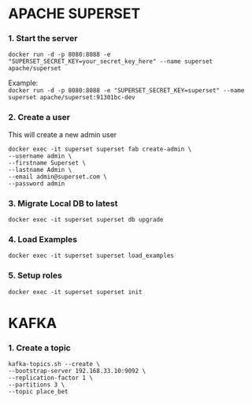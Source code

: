 # APACHE SUPERSET

### 1. Start the server

`docker run -d -p 8080:8088 -e "SUPERSET_SECRET_KEY=your_secret_key_here" --name superset apache/superset`

Example:\
`docker run -d -p 8080:8088 -e "SUPERSET_SECRET_KEY=superset" --name superset apache/superset:91301bc-dev`

### 2. Create a user

This will create a new admin user

```
docker exec -it superset superset fab create-admin \
--username admin \
--firstname Superset \
--lastname Admin \
--email admin@superset.com \
--password admin
```

### 3. Migrate Local DB to latest

`docker exec -it superset superset db upgrade`

### 4. Load Examples

`docker exec -it superset superset load_examples`

### 5. Setup roles

`docker exec -it superset superset init`

# KAFKA

### 1. Create a topic

```
kafka-topics.sh --create \
--bootstrap-server 192.168.33.10:9092 \
--replication-factor 1 \
--partitions 3 \
--topic place_bet
```
